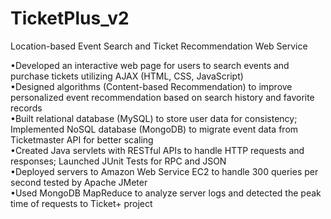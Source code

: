 # TicketPlus_v2
Location-based Event Search and Ticket Recommendation Web Service <br />

•Developed an interactive web page for users to search events and purchase tickets utilizing AJAX (HTML, CSS, JavaScript) <br />
•Designed algorithms (Content-based Recommendation) to improve personalized event recommendation based on search history and favorite records <br />
•Built relational database (MySQL) to store user data for consistency; Implemented NoSQL database (MongoDB) to migrate event data from Ticketmaster API for better scaling <br />
•Created Java servlets with RESTful APIs to handle HTTP requests and responses; Launched JUnit Tests for RPC and JSON <br />
•Deployed servers to Amazon Web Service EC2 to handle 300 queries per second tested by Apache JMeter <br />
•Used MongoDB MapReduce to analyze server logs and detected the peak time of requests to Ticket+ project <br />
